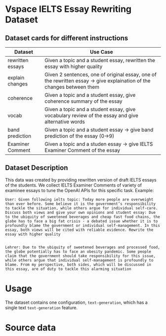 # Vspace IELTS Essay Rewriting Dataset

## Dataset cards for different instructions
Dataset             | Use Case
---------------------------------------     | ---------------------------------------------------
rewritten essays               | Given a topic and a student essay, rewritten the essay with higher quality
explain changes                | Given 2 sentences, one of original essay, one of the rewritten essay -> give explaination of the changes between them
coherence                      | Given a topic and a student essay, give coherence summary of the essay
vocab                          | Given a topic and a student essay, give vocabulary review of the essay and give alternative words
band prediction                | Given a topic and a student essay -> give band prediction of the essay (0->9)
Examiner Comment               | Given a topic and a studen essay -> give IELTS Examiner Comment of the essay <few-shot tuning on APIs>

## Dataset Description

This data was created by providing rewritten version of draft IELTS essays of the students. 
We collect IELTS Examiner Comments of variety of examinee essays to tune the OpenAI APIs for this specific task.
Example:

```
User: Given following ielts topic: Today more people are overweight than ever before. Some believe it is the government’s responsibility to tackle the situation, while others argue for individual self-care.
Discuss both views and give your own opinions and student essay: Due to the ubiquity of sweetened beverages and cheap fast food chains, the globe has to face a big fat crisis - a debated issue whether it is to profoundly blame the government or individual self-management. In this essay, both views will be cited with reliable evidence. Rewrite the essay with higher quality


Lehrer: Due to the ubiquity of sweetened beverages and processed food, the globe potentially has to face an obesity pandemic. Some people claim that the government should take responsibility for this issue, while others argue that individual self-management is profoundly to blame. From my perspective, both sides, which will be discussed in this essay, are of duty to tackle this alarming situation 

```

# Usage

The dataset contains one configuration, `text-generation`, which has a single
text `text-generation` feature.

# Source data
